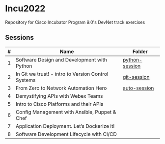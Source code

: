 # Incu2022

Repository for Cisco Incubator Program 9.0's DevNet track exercises

## Sessions

| # | Name | Folder |
| --- | --- | --- | 
| 1 | Software Design and Development with Python | [python-session](./python-session) |
| 2 | In Git we trust! - intro to Version Control Systems | [git-session](./git-session) |
| 3 | From Zero to Network Automation Hero | [auto-session](./auto-session) |
| 4 | Demystifying APIs with Webex Teams | |
| 5 | Intro to Cisco Platforms and their APIs | |
| 6 | Config Management with Ansible, Puppet & Chef | |
| 7 | Application Deployment. Let’s Dockerize it! | |
| 8 | Software Development Lifecycle with CI/CD | |
